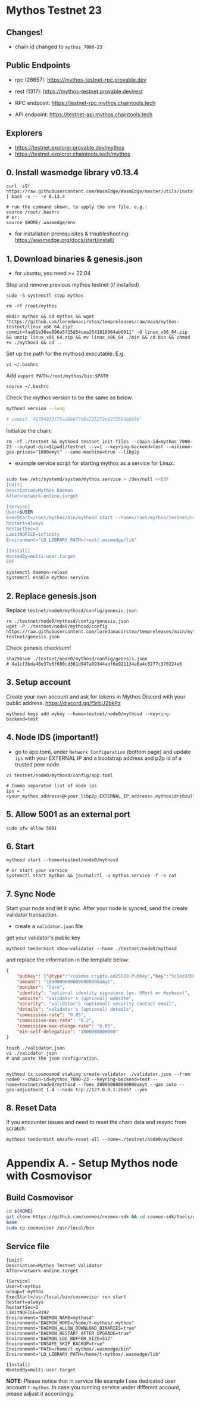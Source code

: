 # Mythos Testnet 23

## Changes!

- chain id changed to `mythos_7000-23`

## Public Endpoints

  * rpc (26657): https://mythos-testnet-rpc.provable.dev
  * rest (1317): https://mythos-testnet.provable.dev/rest

  * RPC endpoint: https://testnet-rpc.mythos.chaintools.tech
  * API endpoint: https://testnet-api.mythos.chaintools.tech

## Explorers

  * https://testnet.explorer.provable.dev/mythos
  * https://testnet.explorer.chaintools.tech/mythos

## 0. Install wasmedge library v0.13.4

```
curl -sSf https://raw.githubusercontent.com/WasmEdge/WasmEdge/master/utils/install.sh | bash -s -- -v 0.13.4

# run the command shown, to apply the env file, e.g.:
source /root/.bashrc
# or:
source $HOME/.wasmedge/env

```

- for installation prerequisites & troubleshooting: https://wasmedge.org/docs/start/install/


## 1. Download binaries & genesis.json

* for ubuntu, you need >= 22.04


Stop and remove previous mythos testnet (if installed)
```shell==
sudo -S systemctl stop mythos

rm -rf /root/mythos
```

```shell=
mkdir mythos && cd mythos && wget "https://github.com/loredanacirstea/tempreleases/raw/main/mythos-testnet/linux_x86_64.zip?commit=faa91e36ea896a5f15d54cea2641818964ab6011" -O linux_x86_64.zip && unzip linux_x86_64.zip && mv linux_x86_64 ./bin && cd bin && chmod +x ./mythosd && cd ..
```

Set up the path for the mythosd executable. E.g.
```
vi ~/.bashrc
```
Add `export PATH=/root/mythos/bin:$PATH`
```
source ~/.bashrc
```

Check the mythos version to be the same as below.

```sh
mythosd version --long

# commit `46794933f75aa69077d0a725272e0272594b8b68`
```

Initialize the chain:

```shell=
rm -rf ./testnet && mythosd testnet init-files --chain-id=mythos_7000-23 --output-dir=$(pwd)/testnet --v=1 --keyring-backend=test --minimum-gas-prices="1000amyt" --same-machine=true --libp2p

```
* example service script for starting mythos as a service for Linux.

```bash

sudo tee /etc/systemd/system/mythos.service > /dev/null <<EOF
[Unit]
Description=Mythos Daemon
After=network-online.target

[Service]
User=$USER
ExecStart=/root/mythos/bin/mythosd start --home=/root/mythos/testnet/node0/mythosd
Restart=always
RestartSec=3
LimitNOFILE=infinity
Environment="LD_LIBRARY_PATH=/root/.wasmedge/lib"

[Install]
WantedBy=multi-user.target
EOF

```

```shell=
systemctl daemon-reload
systemctl enable mythos.service
```

## 2. Replace genesis.json

Replace `testnet/node0/mythosd/config/genesis.json`:

```shell=
rm ./testnet/node0/mythosd/config/genesis.json
wget -P ./testnet/node0/mythosd/config https://raw.githubusercontent.com/loredanacirstea/tempreleases/main/mythos-testnet/genesis.json
```

Check genesis checksum!

```
sha256sum ./testnet/node0/mythosd/config/genesis.json
# 4a1cf3bda46e37e6f680cd361d947a89344abf6e921134a0a4c0277c370224e6
```

## 3. Setup account

Create your own account and ask for tokens in Mythos Discord with your public address. https://discord.gg/f5rbU2bkPz

```shell=
mythosd keys add mykey --home=testnet/node0/mythosd --keyring-backend=test
```

## 4. Node IDS (important!)

* go to app.toml, under `Network Configuration` (bottom page) and update `ips` with your EXTERNAL IP and a bootstrap address and p2p id of a trusted peer node

```shell=
vi testnet/node0/mythosd/config/app.toml
```
```
# Comma separated list of node ips
ips = "<your_mythos_address>@<your_libp2p_EXTERNAL_IP_address>,mythos1drz0zullqalfvgsgu8dmx0w6vdq9mkq63wdepp@/ip4/74.208.105.20/tcp/5001/p2p/12D3KooWFzX5hTTtB842DfY6qXfAMD7dzixhpsksjNn6TSXnu7Eq"
```

## 5. Allow 5001 as an external port

```
sudo ufw allow 5001
```

## 6. Start

```shell=
mythosd start --home=testnet/node0/mythosd

# or start your service
systemctl start mythos && journalctl -u mythos.service -f -o cat
```

## 7. Sync Node

Start your node and let it sync. After your node is synced, send the create validator transaction.

* create a `validator.json` file

get your validator's public key

```
mythosd tendermint show-validator --home ./testnet/node0/mythosd
```

and replace the information in the template below:

```json
{
	"pubkey": {"@type":"/cosmos.crypto.ed25519.PubKey","key":"ScSHzXINHzfOGMI6XN/7CzfpfAwKlIAOwCHNHEFCw1g="},
	"amount": "10000000000000000000amyt",
	"moniker": "lore",
	"identity": "optional identity signature (ex. UPort or Keybase)",
	"website": "validator's (optional) website",
	"security": "validator's (optional) security contact email",
	"details": "validator's (optional) details",
	"commission-rate": "0.05",
	"commission-max-rate": "0.2",
	"commission-max-change-rate": "0.05",
	"min-self-delegation": "1000000000000"
}
```


```shell=
touch ./validator.json
vi ./validator.json
# and paste the json configuration.
```

```shell=

mythosd tx cosmosmod staking create-validator ./validator.json --from node0 --chain-id=mythos_7000-23 --keyring-backend=test --home=testnet/node0/mythosd --fees 200000000000000amyt --gas auto --gas-adjustment 1.4 --node tcp://127.0.0.1:26657 --yes

```

## 8. Reset Data

If you encounter issues and need to reset the chain data and resync from scratch:
```
mythosd tendermint unsafe-reset-all --home=./testnet/node0/mythosd
```


# Appendix A. - Setup Mythos node with Cosmovisor

## Build Cosmovisor
```bash
cd ${HOME}
git clone https://github.com/cosmos/cosmos-sdk && cd cosmos-sdk/tools/cosmovisor/
make
sudo cp cosmovisor /usr/local/bin
```

## Service file
```
[Unit]
Description=Mythos Testnet Validator
After=network-online.target

[Service]
User=t-mythos
Group=t-mythos
ExecStart=/usr/local/bin/cosmovisor run start
Restart=always
RestartSec=3
LimitNOFILE=8192
Environment="DAEMON_NAME=mythosd"
Environment="DAEMON_HOME=/home/t-mythos/.mythos"
Environment="DAEMON_ALLOW_DOWNLOAD_BINARIES=true"
Environment="DAEMON_RESTART_AFTER_UPGRADE=true"
Environment="DAEMON_LOG_BUFFER_SIZE=512"
Environment="UNSAFE_SKIP_BACKUP=true"
Environment="PATH=/home/t-mythos/.wasmedge/bin"
Environment="LD_LIBRARY_PATH=/home/t-mythos/.wasmedge/lib"

[Install]
WantedBy=multi-user.target
```
**NOTE:** Please notice that in service file example I use dedicated user account `t-mythos`. In case you running service under different account, please adjust it accordingly.
